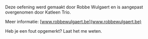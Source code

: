 Deze oefening werd gemaakt door Robbe Wulgaert en is aangepast overgenomen door Katleen Trio.

Meer informatie: [www.robbewulgaert.be](www.robbewulgaert.be)

Heb je een fout opgemerkt? Laat het me weten.

